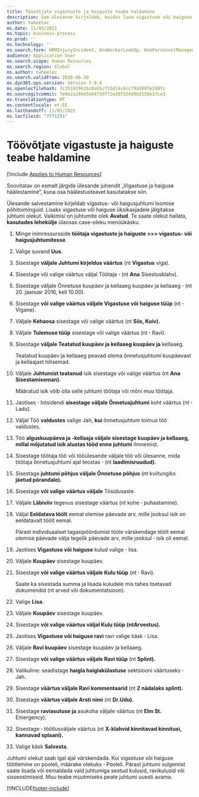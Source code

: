 ```yaml
---
title: Töövõtjate vigastuste ja haiguste teabe haldamine
description: See ülesanne kirjeldab, kuidas luua vigastuse või haiguse juhtumit.
author: twheeloc
ms.date: 11/03/2021
ms.topic: business-process
ms.prod: ''
ms.technology: ''
ms.search.form: HRMInjuryIncident, HcmWorkerLookUp, HcmPersonnelManagementWorkspace
audience: Application User
ms.search.scope: Human Resources
ms.search.region: Global
ms.author: twheeloc
ms.search.validFrom: 2016-06-30
ms.dyn365.ops.version: Version 7.0.0
ms.openlocfilehash: 7c351919616c8ab5cf15d14c6cc79a5097e248fc
ms.sourcegitcommit: 7e0e2a266d9a9473df72e207554d9bd150e17ce3
ms.translationtype: MT
ms.contentlocale: et-EE
ms.lasthandoff: 11/05/2021
ms.locfileid: "7771251"
---
```

# <a name="maintain-employee-injury-and-illness-information"></a>Töövõtjate vigastuste ja haiguste teabe haldamine

[!include [Applies to Human Resources](../includes/applies-to-hr.md)]



Soovitatav on esmalt järgida ülesande juhendit „Vigastuse ja haiguse häälestamine”, kuna osa häälestusteavet kasutatakse siin. 



Ülesande salvestamine kirjeldab vigastus- või haigusjuhtumi loomise põhitoiminguid. Lisaks vigastuse või haiguse üksikasjadele jälgitakse juhtumi olekut. Vaikimisi on juhtumite olek **Avatud**. Te saate olekut hallata, **kasutades lehekülje** ülaosas case-oleku menüükäsku.

1. Minge inimressursside **töötaja vigastuste ja haiguste \>\>\> vigastus- või haigusjuhtumitesse**.
2. Valige suvand **Uus**.
3. Sisestage **väljale Juhtumi kirjeldus väärtus** (nt **Vigastus** viga).
4. Sisestage või valige väärtus väljal Töötaja **·** (nt **Ana** Sisestusklahv).
5. Sisestage väljale Õnnetuse kuupäev ja kellaaeg kuupäev ja kellaaeg **·** (nt 20. jaanuar 2016, kell 10.00).
6. Sisestage **või valige väärtus väljale Vigastuse või haiguse tüüp** (nt **·** Vigane).
7. Väljale **Kehaosa** sisestage või valige väärtus (nt **Siis, Kuiv).**
8. Väljale **Tulemuse tüüp** sisestage või valige väärtus (nt **·** Ravi).
9. Sisestage **väljale Teatatud kuupäev ja kellaaeg kuupäev ja** kellaaeg.

    Teatatud kuupäev ja kellaaeg peavad olema õnnetusjuhtumi kuupäevast ja kellaajast hilisemad.

10. Väljale **Juhtumist teatanud** isik sisestage või valige väärtus (nt **Ana Sisestamiseman).**

    Määratud isik võib olla selle juhtumi töötaja või mõni muu töötaja.

11. Jaotises **·** Intsidendi **sisestage väljale Õnnetusjuhtumi** koht väärtus (nt **·** Ladu).
12. Väljal Töö **valdustes** valige Jah, **kui** õnnetusjuhtum toimus töö valdustes.
13. Töö **alguskuupäeva ja -kellaaja väljale sisestage kuupäev ja kellaaeg, millal mõjutatud isik alustas tööd enne juhtumi** ilmnemist.
14. Sisestage töötaja töö või tööülesande väljale töö või ülesanne, mida töötaja õnnetusjuhtumi ajal teostas **·** (nt **laadimisruudud).** 
15. Sisestage **juhtumi põhjus väljale Õnnetuse põhjus** (nt kviitungiks **jäetud põrandale).**
16. Sisestage **või valige väärtus väljale** Tõsidusaste.
17. Väljale **Läbiviiv** tegevus sisestage väärtus (nt kohe **·** puhastamine).
18. Väljal **Eeldatava töölt** eemal olemise päevade arv, mille jooksul isik on eeldatavalt töölt eemal.

    Pärast individuaalset tagasipöördumist tööle värskendage töölt eemal olemise päevade välja tegelik päevade arv, mille jooksul **·** isik oli eemal.

19. Jaotises **Vigastuse või haiguse** kulud valige **·** lisa.
20. Väljale **Kuupäev** sisestage kuupäev.
21. Sisestage **või valige väärtus väljale Kulu tüüp** (nt **·** Ravi).

    Saate ka sisestada summa ja lisada kuludele mis tahes toetavad dokumendid (nt arved või dokumentatsioon).

22. Valige **Lisa**.
23. Väljale **Kuupäev** sisestage kuupäev.
24. Sisestage **või valige väärtus väljal Kulu tüüp** **(ntArvestus).**
25. Jaotises **Vigastuse või haiguse ravi** ravi valige käsk **·** Lisa.
26. Väljale **Ravi kuupäev** sisestage kuupäev ja kellaaeg.
27. Sisestage **või valige väärtus väljale Ravi tüüp** (nt **Splint).**
28. Valikuline: seadistage **haigla haiglakülastuse** sektsiooni väärtuseks **·** Jah.
29. Sisestage **väärtus väljale Ravi kommentaarid** (nt **2 nädalaks splint).**
30. Sisestage **väärtus väljale Arsti nimi** (nt **Dr.Udu).**
31. Sisestage **raviasutuse ja** asukoha väljale väärtus (nt **Elm St.** Emergency).
32. Sisestage **·** töötlusväljale väärtus (nt **X-klahvid kinnitavad kinnitusi, kannavad splaani).**
33. Valige käsk **Salvesta**.

Juhtumi olekut saab igal ajal värskendada. Kui vigastuse või haiguse töötlemine on pooleli, määrake olekuks **·** Pooleli. Pärast juhtumi sulgemist saate lisada või eemaldada vaid juhtumiga seotud kulusid, ravikulusid või sisseostmiseid. Muu teabe muutmiseks peate juhtumi uuesti avama.

[!INCLUDE[footer-include](../includes/footer-banner.md)]
